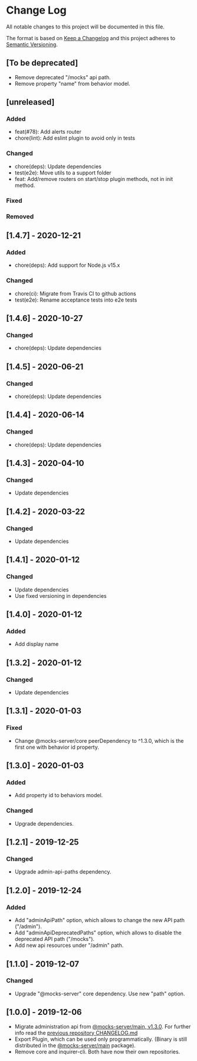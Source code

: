 # Change Log
All notable changes to this project will be documented in this file.

The format is based on [Keep a Changelog](http://keepachangelog.com/)
and this project adheres to [Semantic Versioning](http://semver.org/).

## [To be deprecated]
- Remove deprecated "/mocks" api path.
- Remove property "name" from behavior model.

## [unreleased]
### Added
- feat(#78): Add alerts router
- chore(lint): Add eslint plugin to avoid only in tests
### Changed
- chore(deps): Update dependencies
- test(e2e): Move utils to a support folder
- feat: Add/remove routers on start/stop plugin methods, not in init method.
### Fixed
### Removed

## [1.4.7] - 2020-12-21

### Added
- chore(deps): Add support for Node.js v15.x

### Changed
- chore(ci): Migrate from Travis CI to github actions
- test(e2e): Rename acceptance tests into e2e tests

## [1.4.6] - 2020-10-27
### Changed
- chore(deps): Update dependencies

## [1.4.5] - 2020-06-21
### Changed
- chore(deps): Update dependencies

## [1.4.4] - 2020-06-14
### Changed
- chore(deps): Update dependencies

## [1.4.3] - 2020-04-10
### Changed
- Update dependencies

## [1.4.2] - 2020-03-22
### Changed
- Update dependencies

## [1.4.1] - 2020-01-12
### Changed
- Update dependencies
- Use fixed versioning in dependencies

## [1.4.0] - 2020-01-12
### Added
- Add display name

## [1.3.2] - 2020-01-12
### Changed
- Update dependencies

## [1.3.1] - 2020-01-03
### Fixed
- Change @mocks-server/core peerDependency to ^1.3.0, which is the first one with behavior id property.

## [1.3.0] - 2020-01-03
### Added
- Add property id to behaviors model.

### Changed
- Upgrade dependencies.

## [1.2.1] - 2019-12-25
### Changed
- Upgrade admin-api-paths dependency.

## [1.2.0] - 2019-12-24
### Added
- Add "adminApiPath" option, which allows to change the new API path ("/admin").
- Add "adminApiDeprecatedPaths" option, which allows to disable the deprecated API path ("/mocks").
- Add new api resources under "/admin" path.

## [1.1.0] - 2019-12-07
### Changed
- Upgrade "@mocks-server" core dependency. Use new "path" option.

## [1.0.0] - 2019-12-06
- Migrate administration api from [@mocks-server/main, v1.3.0](https://github.com/mocks-server/main/releases/tag/v1.3.0). For further info read the [previous repository CHANGELOG.md](https://github.com/mocks-server/main/blob/v1.3.0/CHANGELOG.md#130---2019-11-17)
- Export Plugin, which can be used only programmatically. (Binary is still distributed in the [@mocks-server/main](https://github.com/mocks-server/main) package).
- Remove core and inquirer-cli. Both have now their own repositories.
